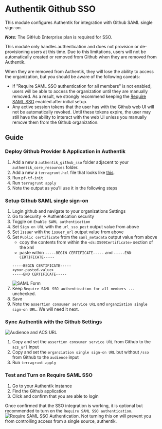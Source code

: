 # Authentik Github SSO

This module configures Authentik for integration with Github SAML single sign-on.

***Note:*** The GitHub Enterprise plan is required for SSO.   

<MarkdownAlert severity="warning">
  This module only handles authentication and does not provision or de-provisioning users at this time.
  Due to this limitations, users will not be automatically created or removed from Github when they are removed from Authentik.

  When they are removed from Authentik, they will lose the ability to access the organization, but you should be aware of the following caveats:

  - If "Require SAML SSO authentication for all members" is not enabled, users will be able to access the organization until they are manually removed. 
    As a result, we strongly recommend keeping the [Require SAML SSO](#test-and-turn-on-require-saml-sso) enabled after initial setup.
  - Any active session tokens that the user has with the Github web UI will not be automatically revoked. Until these
    tokens expire, the user may still have the ability to interact with the web UI unless you manually remove them from
    the Github organization.
</MarkdownAlert>

## Guide

### Deploy Github Provider & Application in Authentik

1. Add a new a `authentik_github_sso` folder adjacent to your `authentik_core_resources` folder.
2. Add a new a `terragrunt.hcl` file that looks like [this](https://github.com/Panfactum/stack/blob/__PANFACTUM_VERSION_MAIN__/packages/reference/environments/production/us-east-2/authentik_github_sso/terragrunt.hcl).
3. Run `pf-tf-init`
4. Run `terragrunt apply`
5. Note the output as you'll use it in the following steps

### Setup Github SAML single sign-on

1. Login github and navigate to your organizations Settings
2. Go to Security -> Authentication security
3. Toggle on `Enable SAML authentication`
4. Set `Sign on URL` with the `url_sso_post` output value from above
5. Set `Issuer` with the `issuer_url` output value from above
6. Set `Public certificate` from the `saml_metadata` output value from above
    - copy the contents from within the `<ds:X509Certificate>` section of the xml
    - paste within `-----BEGIN CERTIFICATE-----` and `-----END CERTIFICATE-----`
   ```
   -----BEGIN CERTIFICATE-----
   <your-pasted-value>
   -----END CERTIFICATE-----
   ```
   ![SAML Form](doc_images/github-saml-form.png)
7. Keep `Require SAML SSO authentication for all members ...` unchecked.
8. Save
9. Note the `assertion consumer service URL` and `organziation single sign-on URL`. We will need it next.


### Sync Authentik with the Github Settings

![Audience and ACS URL](doc_images/github-audience-acs-url.png)

1. Copy and set the `assertion consumer service URL` from Github to the `acs_url` input
2. Copy and set the `organziation single sign-on URL` but without `/sso` from Github to the `audience` input
3. Run `terragrunt apply`

### Test and Turn on Require SAML SSO

1. Go to your Authentik instance
2. Find the Github application
3. Click and confirm that you are able to login

Once confirmed that the SSO integration is working, it is optional but recommended to turn on the `Require SAML SSO authentication`. 
![Require SAML SSO Authentication](doc_images/github-require-saml-sso.png). Not turning this on will prevent you from controlling access from a single source, authentik.  